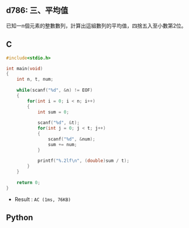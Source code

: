 ## d786: 三、平均值
已知一n個元素的整數數列，計算出這組數列的平均值，四捨五入至小數第2位。

## C
```C
#include<stdio.h>

int main(void)
{
	int n, t, num;
	
	while(scanf("%d", &n) != EOF)
	{	
		for(int i = 0; i < n; i++)
		{
			int sum = 0;
			
			scanf("%d", &t);
			for(int j = 0; j < t; j++)
			{
				scanf("%d", &num);
				sum += num; 
			}
			
			printf("%.2lf\n", (double)sum / t);		
		}
	}
	
	return 0;
}
```
 * Result : `AC (1ms, 76KB)`

## Python
